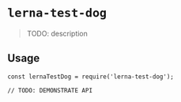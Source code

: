 # `lerna-test-dog`

> TODO: description

## Usage

```
const lernaTestDog = require('lerna-test-dog');

// TODO: DEMONSTRATE API
```
